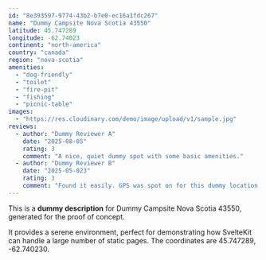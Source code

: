 ```yaml
---
id: "8e393597-9774-43b2-b7e0-ec16a1fdc267"
name: "Dummy Campsite Nova Scotia 43550"
latitude: 45.747289
longitude: -62.74023
continent: "north-america"
country: "canada"
region: "nova-scotia"
amenities:
  - "dog-friendly"
  - "toilet"
  - "fire-pit"
  - "fishing"
  - "picnic-table"
images:
  - "https://res.cloudinary.com/demo/image/upload/v1/sample.jpg"
reviews:
  - author: "Dummy Reviewer A"
    date: "2025-08-05"
    rating: 3
    comment: "A nice, quiet dummy spot with some basic amenities."
  - author: "Dummy Reviewer B"
    date: "2025-05-023"
    rating: 3
    comment: "Found it easily. GPS was spot on for this dummy location."
---
```


This is a **dummy description** for Dummy Campsite Nova Scotia 43550, generated for the proof of concept.

It provides a serene environment, perfect for demonstrating how SvelteKit can handle a large number of static pages. The coordinates are 45.747289, -62.740230.
